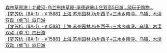   
[森林草原海丨北戴河-乌兰布统草原-承德避暑山庄双高5日游...纯玩无购物...](http://www.dianyue.me/archives/058/yn6yxuodc8qroxsw/)  
[【梦苏杭（8A-1）-￥1588】上海.苏州园林.杭州西子+三水乡南浔、乌镇、木渎双动（单飞）四日游](http://www.dianyue.me/archives/578/hccxdzfnfvhscdyf/)  
[【梦苏杭（8A-1）-￥1588】上海.苏州园林.杭州西子+三水乡南浔、乌镇、木渎双动（单飞）四日游](http://www.dianyue.me/archives/300/03yjclc3l3wc8396/)  
[【梦苏杭（8A-1）-￥1588】上海.苏州园林.杭州西子+三水乡南浔、乌镇、木渎双动（单飞）四日游](http://www.dianyue.me/archives/190/0ok0dzu7yjlhl53u/)